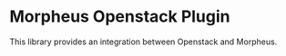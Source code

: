 # Morpheus Openstack Plugin

This library provides an integration between Openstack and Morpheus. 

